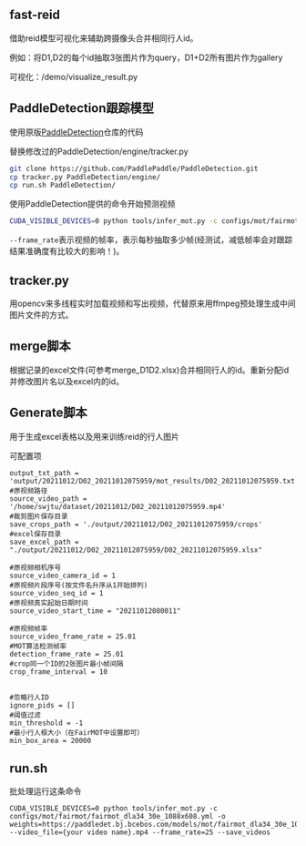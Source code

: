 ## fast-reid
借助reid模型可视化来辅助跨摄像头合并相同行人id。 

例如：将D1,D2的每个id抽取3张图片作为query，D1+D2所有图片作为gallery

可视化：/demo/visualize_result.py
## PaddleDetection跟踪模型
使用原版[PaddleDetection](https://github.com/PaddlePaddle/PaddleDetection/blob/release/2.2/configs/mot/README_cn.md)仓库的代码

替换修改过的PaddleDetection/engine/tracker.py
```bash
git clone https://github.com/PaddlePaddle/PaddleDetection.git
cp tracker.py PaddleDetection/engine/
cp run.sh PaddleDetection/
```
使用PaddleDetection提供的命令开始预测视频
```bash
CUDA_VISIBLE_DEVICES=0 python tools/infer_mot.py -c configs/mot/fairmot/fairmot_dla34_30e_1088x608.yml -o weights=https://paddledet.bj.bcebos.com/models/mot/fairmot_dla34_30e_1088x608.pdparams --video_file={your video name}.mp4 --frame_rate=25 --save_videos
```
```--frame_rate```表示视频的帧率，表示每秒抽取多少帧(经测试，减低帧率会对跟踪结果准确度有比较大的影响！)。
## tracker.py
用opencv来多线程实时加载视频和写出视频，代替原来用ffmpeg预处理生成中间图片文件的方式。

## merge脚本
根据记录的excel文件(可参考merge_D1D2.xlsx)合并相同行人的id。重新分配id并修改图片名以及excel内的id。
## Generate脚本
用于生成excel表格以及用来训练reid的行人图片

可配置项
```python#FairMOT算法输出的outpu.txt路径
output_txt_path = 'output/20211012/D02_20211012075959/mot_results/D02_20211012075959.txt' 
#原视频路径
source_video_path = '/home/swjtu/dataset/20211012/D02_20211012075959.mp4' 
#裁剪图片保存目录
save_crops_path = './output/20211012/D02_20211012075959/crops'   
#excel保存目录                                           
save_excel_path = "./output/20211012/D02_20211012075959/D02_20211012075959.xlsx" 
     
#原视频相机序号
source_video_camera_id = 1                                               
#原视频片段序号(按文件名升序从1开始排列)
source_video_seq_id = 1                                                     
#原视频真实起始日期时间
source_video_start_time = "20211012080011"   
                                      
#原视频帧率
source_video_frame_rate = 25.01     
#MOT算法检测帧率                                               
detection_frame_rate = 25.01        
#crop同一个ID的2张图片最小帧间隔                                               
crop_frame_interval = 10  
  

#忽略行人ID                                                       
ignore_pids = []
#阈值过滤
min_threshold = -1                                                                    
#最小行人框大小（在FairMOT中设置即可）
min_box_area = 20000                                                  
```

## run.sh
批处理运行这条命令
```
CUDA_VISIBLE_DEVICES=0 python tools/infer_mot.py -c configs/mot/fairmot/fairmot_dla34_30e_1088x608.yml -o weights=https://paddledet.bj.bcebos.com/models/mot/fairmot_dla34_30e_1088x608.pdparams --video_file={your video name}.mp4 --frame_rate=25 --save_videos
```